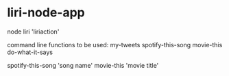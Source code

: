 # liri-node-app
node liri 'liriaction' 

command line functions to be used:
my-tweets
spotify-this-song
movie-this
do-what-it-says

spotify-this-song 'song name'
movie-this 'movie title'
